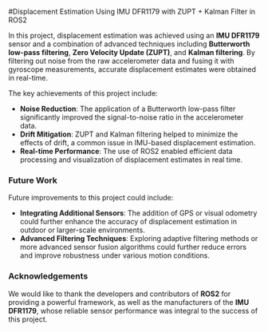 #Displacement Estimation Using IMU DFR1179 with ZUPT + Kalman Filter in ROS2

In this project, displacement estimation was achieved using an **IMU DFR1179** sensor and a combination of advanced techniques including **Butterworth low-pass filtering**, **Zero Velocity Update (ZUPT)**, and **Kalman filtering**. By filtering out noise from the raw accelerometer data and fusing it with gyroscope measurements, accurate displacement estimates were obtained in real-time. 

The key achievements of this project include:
- **Noise Reduction**: The application of a Butterworth low-pass filter significantly improved the signal-to-noise ratio in the accelerometer data.
- **Drift Mitigation**: ZUPT and Kalman filtering helped to minimize the effects of drift, a common issue in IMU-based displacement estimation.
- **Real-time Performance**: The use of ROS2 enabled efficient data processing and visualization of displacement estimates in real time.

### **Future Work**
Future improvements to this project could include:
- **Integrating Additional Sensors**: The addition of GPS or visual odometry could further enhance the accuracy of displacement estimation in outdoor or larger-scale environments.
- **Advanced Filtering Techniques**: Exploring adaptive filtering methods or more advanced sensor fusion algorithms could further reduce errors and improve robustness under various motion conditions.

### **Acknowledgements**
We would like to thank the developers and contributors of **ROS2** for providing a powerful framework, as well as the manufacturers of the **IMU DFR1179**, whose reliable sensor performance was integral to the success of this project.
